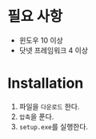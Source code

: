 # 필요 사항
* 윈도우 10 이상
* 닷넷 프레임워크 4 이상

# Installation
1. 파일을 `다운로드` 한다.
2. `압축`을 푼다.
3. `setup.exe`를 실행한다.
